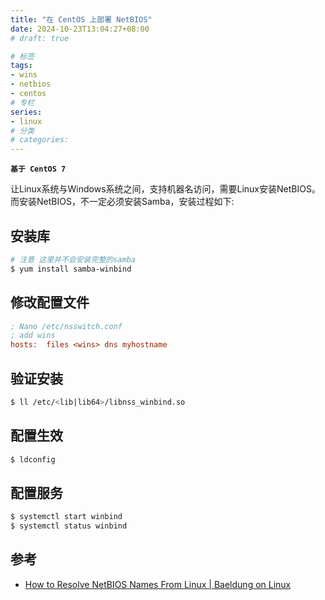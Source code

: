 ```yaml
---
title: "在 CentOS 上部署 NetBIOS"
date: 2024-10-23T13:04:27+08:00
# draft: true

# 标签
tags:
- wins
- netbios
- centos
# 专栏
series:
- linux
# 分类
# categories:
---
```


**`基于 CentOS 7`**

让Linux系统与Windows系统之间，支持机器名访问，需要Linux安装NetBIOS。
而安装NetBIOS，不一定必须安装Samba，安装过程如下:

## 安装库
```bash
# 注意 这里并不会安装完整的samba
$ yum install samba-winbind
```

## 修改配置文件
```ini
; Nano /etc/nsswitch.conf
; add wins
hosts:  files <wins> dns myhostname
```

## 验证安装
```bash
$ ll /etc/<lib|lib64>/libnss_winbind.so
```

## 配置生效
```bash
$ ldconfig
```

## 配置服务
```bash
$ systemctl start winbind
$ systemctl status winbind
```

## 参考
- [How to Resolve NetBIOS Names From Linux | Baeldung on Linux](https://www.baeldung.com/linux/netbios-resolve-names)